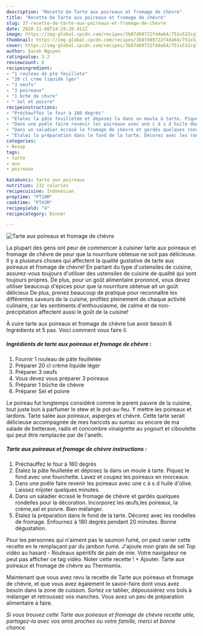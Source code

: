 ```yaml
---
description: "Recette De Tarte aux poireaux et fromage de chèvre"
title: "Recette De Tarte aux poireaux et fromage de chèvre"
slug: 27-recette-de-tarte-aux-poireaux-et-fromage-de-chevre
date: 2020-11-08T14:19:20.411Z
image: https://img-global.cpcdn.com/recipes/3b07d89722f4da64/751x532cq70/tarte-aux-poireaux-et-fromage-de-chevre-photo-principale-de-la-recette.jpg
thumbnail: https://img-global.cpcdn.com/recipes/3b07d89722f4da64/751x532cq70/tarte-aux-poireaux-et-fromage-de-chevre-photo-principale-de-la-recette.jpg
cover: https://img-global.cpcdn.com/recipes/3b07d89722f4da64/751x532cq70/tarte-aux-poireaux-et-fromage-de-chevre-photo-principale-de-la-recette.jpg
author: Sarah Nguyen
ratingvalue: 3.2
reviewcount: 6
recipeingredient:
- "1 rouleau de pte feuillete"
- "20 cl crme liquide lger"
- "3 oeufs"
- "3 poireaux"
- "1 bche de chvre"
- " Sel et poivre"
recipeinstructions:
- "Préchauffez le four à 180 degrés"
- "Étalez la pâte feuilletée et déposez la dans un moule à tarte. Piquez le fond avec une fourchette. Lavez et coupez les poireaux en morceaux."
- "Dans une poêle faire revenir les poireaux avec une c à s d huile d&#39;olive. Laissez mijoter quelques minutes."
- "Dans un saladier écrasé le fromage de chèvre et gardés quelques rondelles pour la décoration. Incorporez les œufs,les poireaux, la crème,sel et poivre. Bien mélanger."
- "Étalez la préparation dans le fond de la tarte. Décorez avec les rondelles de fromage. Enfournez à 180 degrés pendant 20 minutes. Bonne dégustation."
categories:
- Resep
tags:
- tarte
- aux
- poireaux

katakunci: tarte aux poireaux 
nutrition: 232 calories
recipecuisine: Indonesian
preptime: "PT19M"
cooktime: "PT43M"
recipeyield: "4"
recipecategory: Dinner

---
```



![Tarte aux poireaux et fromage de chèvre](https://img-global.cpcdn.com/recipes/3b07d89722f4da64/751x532cq70/tarte-aux-poireaux-et-fromage-de-chevre-photo-principale-de-la-recette.jpg)

La plupart des gens ont peur de commencer à cuisiner tarte aux poireaux et fromage de chèvre de peur que la nourriture obtenue ne soit pas délicieuse. Il y a plusieurs choses qui affectent la qualité gustative de tarte aux poireaux et fromage de chèvre! En partant du type d'ustensiles de cuisine, assurez-vous toujours d'utiliser des ustensiles de cuisine de qualité qui sont toujours propres. De plus, pour un goût alimentaire prononcé, vous devez utiliser beaucoup d'épices pour que la nourriture obtenue ait un goût délicieux De plus, prenez beaucoup de pratique pour reconnaître les différentes saveurs de la cuisine, profitez pleinement de chaque activité culinaire, car les sentiments d'enthousiasme, de calme et de non-précipitation affectent aussi le goût de la cuisine!

<!--inarticleads1-->

À cuire tarte aux poireaux et fromage de chèvre tue avoir besoin 6 Ingrédients et 5 pas. Voici comment vous faire il.

##### Ingrédients de tarte aux poireaux et fromage de chèvre :

1. Fournir 1 rouleau de pâte feuilletée
1. Préparer 20 cl crème liquide léger
1. Préparer 3 oeufs
1. Vous devez vous préparer 3 poireaux
1. Préparer 1 bûche de chèvre
1. Préparer  Sel et poivre


Le poireau fut longtemps considéré comme le parent pauvre de la cuisine, tout juste bon à parfumer le stew et le pot-au-feu. Y mettre les poireaux et lardons. Tarte salée aux poireaux, asperges et chèvre. Cette tarte serait délicieuse accompagnée de mes haricots au sumac ou encore de ma salade de betterave, radis et concombre vinaigrette au yogourt et ciboulette qui peut être remplacée par de l&#39;aneth. 

<!--inarticleads2-->

##### Tarte aux poireaux et fromage de chèvre instructions :

1. Préchauffez le four à 180 degrés
1. Étalez la pâte feuilletée et déposez la dans un moule à tarte. Piquez le fond avec une fourchette. Lavez et coupez les poireaux en morceaux.
1. Dans une poêle faire revenir les poireaux avec une c à s d huile d&#39;olive. Laissez mijoter quelques minutes.
1. Dans un saladier écrasé le fromage de chèvre et gardés quelques rondelles pour la décoration. Incorporez les œufs,les poireaux, la crème,sel et poivre. Bien mélanger.
1. Étalez la préparation dans le fond de la tarte. Décorez avec les rondelles de fromage. Enfournez à 180 degrés pendant 20 minutes. Bonne dégustation.


Pour les personnes qui n&#39;aiment pas le saumon fumé, on peut varier cette recette en le remplaçant par du jambon fumé. J&#39;ajoute mon grain de sel Top vidéo au hasard - Rouleaux apéritifs de pain de mie. Votre navigateur ne peut pas afficher ce tag vidéo. Noter cette recette ! + Ajouter. Tarte aux poireaux et fromage de chèvre au Thermomix. 

<!--inarticleads1-->

<p>
Maintenant que vous avez revu la recette de Tarte aux poireaux et fromage de chèvre, et que vous avez également le savoir-faire dont vous avez besoin dans la zone de cuisson. Sortez ce tablier, dépoussiérez vos bols à mélanger et retroussez vos manches. Vous avez un peu de préparation alimentaire à faire.
</p>

<p>
<i>Si vous trouvez cette Tarte aux poireaux et fromage de chèvre recette utile, partagez-la avec vos amis proches ou votre famille, merci et bonne chance.</i>
</p>
